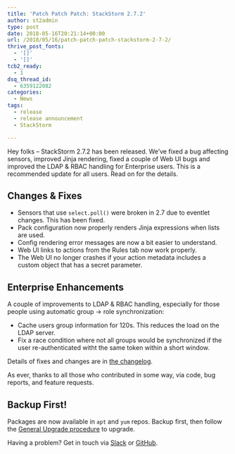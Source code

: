 ```yaml
---
title: 'Patch Patch Patch: StackStorm 2.7.2'
author: st2admin
type: post
date: 2018-05-16T20:21:14+00:00
url: /2018/05/16/patch-patch-patch-stackstorm-2-7-2/
thrive_post_fonts:
  - '[]'
  - '[]'
tcb2_ready:
  - 1
dsq_thread_id:
  - 6359122082
categories:
  - News
tags:
  - release
  - release announcement
  - StackStorm

---
```

Hey folks &#8211; StackStorm 2.7.2 has been released. We&#8217;ve fixed a bug affecting sensors, improved Jinja rendering, fixed a couple of Web UI bugs and improved the LDAP & RBAC handling for Enterprise users. This is a recommended update for all users. Read on for the details.

<!--more-->

## Changes & Fixes

  * Sensors that use `select.poll()` were broken in 2.7 due to eventlet changes. This has been fixed.
  * Pack configuration now properly renders Jinja expressions when lists are used.
  * Config rendering error messages are now a bit easier to understand.
  * Web UI links to actions from the Rules tab now work properly.
  * The Web UI no longer crashes if your action metadata includes a custom object that has a secret parameter.

## Enterprise Enhancements

A couple of improvements to LDAP & RBAC handling, especially for those people using automatic group -> role synchronization:

  * Cache users group information for 120s. This reduces the load on the LDAP server.
  * Fix a race condition where not all groups would be synchronized if the user re-authenticated witht the same token within a short window.

Details of fixes and changes are in [the changelog][1].

As ever, thanks to all those who contributed in some way, via code, bug reports, and feature requests.

## Backup First!

Packages are now available in `apt` and `yum` repos. Backup first, then follow the [General Upgrade procedure][2] to upgrade.

Having a problem? Get in touch via [Slack][3] or [GitHub][4].

 [1]: https://docs.stackstorm.com/changelog.html
 [2]: https://docs.stackstorm.com/install/upgrades.html#general-upgrade-procedure
 [3]: https://stackstorm.com/community-signup
 [4]: https://github.com/StackStorm/st2/issues